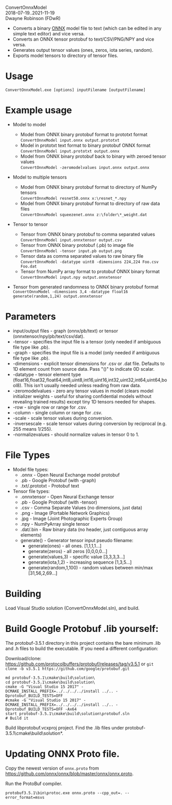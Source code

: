 ConvertOnnxModel  
2018-07-19..2021-11-19  
Dwayne Robinson (FDwR)  

- Converts a binary [ONNX](https://github.com/onnx/onnx) model file to text (which can be edited in any simple text editor) and vice versa.
- Converts an ONNX tensor protobuf to text/CSV/PNG/NPY and vice versa.
- Generates output tensor values (ones, zeros, iota series, random).
- Exports model tensors to directory of tensor files.

# Usage
    ConvertOnnxModel.exe [options] inputFilename [outputFilename]

# Example usage

- Model to model
    - Model from ONNX binary protobuf format to prototxt format  
        `ConvertOnnxModel input.onnx output.prototxt`
    - Model in prototxt text format to binary protobuf ONNX format  
        `ConvertOnnxModel input.prototxt output.onnx`
    - Model from ONNX binary protobuf back to binary with zeroed tensor values  
        `ConvertOnnxModel -zeromodelvalues input.onnx output.onnx`

- Model to multiple tensors
    - Model from ONNX binary protobuf format to directory of NumPy tensors  
        `ConvertOnnxModel resnet50.onnx x:\resnet_*.npy`
    - Model from ONNX binary protobuf format to directory of raw data files  
        `ConvertOnnxModel squeezenet.onnx z:\folder\*_weight.dat`

- Tensor to tensor
    - Tensor from ONNX binary protobuf to comma separated values  
        `ConvertOnnxModel input.onnxtensor output.csv`
    - Tensor from ONNX binary protobuf (.pb) to image file  
        `ConvertOnnxModel -tensor input.pb output.png`
    - Tensor data as comma separated values to raw binary file  
        `ConvertOnnxModel -datatype uint8 -dimensions 224,224 Foo.csv Foo.dat`
    - Tensor from NumPy array format to protobuf ONNX binary format  
        `ConvertOnnxModel input.npy output.onnxtensor`

- Tensor from generated randomness to ONNX binary protobuf format  
    `ConvertOnnxModel -dimensions 3,4 -datatype float16 generate(random,1,24) output.onnxtensor`

# Parameters
* input/output files - graph (onnx/pb/text) or tensor (onnxtensor/npy/pb/text/csv/dat).
* -tensor - specifies the input file is a tensor (only needed if ambiguous file type like .pb).
* -graph - specifies the input file is a model (only needed if ambiguous file type like .pb).
* -dimensions - explicit tensor dimensions for .csv or .dat file. Defaults to 1D element count from source data. Pass "()" to indicate 0D scalar.
* -datatype - tensor element type (float16,float32,float64,int8,uint8,int16,uint16,int32,uint32,int64,uint64,bool8). This isn't usually needed unless reading from raw data.
* -zeromodelvalues - zero any tensor values in model (clears model initializer weights - useful for sharing confidential models without revealing trained results) except tiny 1D tensors needed for shapes.
* -row - single row or range for .csv.
* -column - single column or range for .csv.
* -scale - scale tensor values during conversion.
* -inversescale - scale tensor values during conversion by reciprocal (e.g. 255 means 1/255).
* -normalizevalues - should normalize values in tensor 0 to 1.

# File Types
* Model file types:
    * .onnx - Open Neural Exchange model protobuf
    * .pb - Google Protobuf (with -graph)
    * .txt/.prototxt - Protobuf text
* Tensor file types:
    * .onnxtensor - Open Neural Exchange tensor
    * .pb - Google Protobuf (with -tensor)
    * .csv - Comma Separate Values (no dimensions, just data)
    * .png - Image (Portable Network Graphics)
    * .jpg - Image (Joint Photographic Experts Group)
    * .npy - NumPyArray single tensor
    * .dat/.bin - Raw binary data (no header, just contiguous array elements)
    * generate() - Generator tensor input pseudo filename:
        * generate(ones) - all ones. [1,1,1,1...]
        * generate(zeros) - all zeros [0,0,0,0...]
        * generate(values,3) - specific value [3,3,3,3...]
        * generate(iota,1,2) - increasing sequence [1,3,5...]
        * generate(random,1,100) - random values between min/max [31,56,2,69...]

# Building
Load Visual Studio solution (ConvertOnnxModel.sln), and build.

# Build Google Protobuf .lib yourself:
The protobuf-3.5.1 directory in this project contains the bare minimum .lib and .h files to build
the executable. If you need a different configuration:

Download/clone:
https://github.com/protocolbuffers/protobuf/releases/tag/v3.5.1
or `git clone -b v3.5.1 https://github.com/google/protobuf.git`

    md protobuf-3.5.1\cmake\build\solution\
    cd protobuf-3.5.1\cmake\build\solution\
    cmake -G "Visual Studio 15 2017" -DCMAKE_INSTALL_PREFIX=../../../../install ../.. -Dprotobuf_BUILD_TESTS=OFF
    #cmake -G "Visual Studio 15 2017" -DCMAKE_INSTALL_PREFIX=../../../../install ../.. -Dprotobuf_BUILD_TESTS=OFF -Ax64
    start protobuf-3.5.1\cmake\build\solution\protobuf.sln
    # Build it

Build libprotobuf.vcxproj project. Find the .lib files under protobuf-3.5.1\cmake\build\solution\*.

# Updating ONNX Proto file.

Copy the newest version of `onnx.proto` from https://github.com/onnx/onnx/blob/master/onnx/onnx.proto.

Run the ProtoBuf compiler.

    protobuf3.5.1\bin\protoc.exe onnx.proto --cpp_out=. --error_format=msvs
